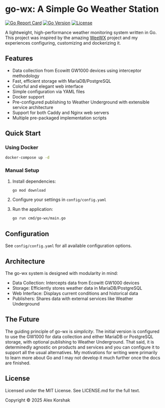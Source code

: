 # go-wx: A Simple Go Weather Station

[![Go Report Card](https://goreportcard.com/badge/github.com/ask-23/go-wx)](https://goreportcard.com/report/github.com/ask-23/go-wx)
[![Go Version](https://img.shields.io/github/go-mod/go-version/ask-23/go-wx)](https://github.com/ask-23/go-wx)
[![License](https://img.shields.io/github/license/ask-23/go-wx)](https://github.com/ask-23/go-wx/blob/main/LICENSE.md)

A lightweight, high-performance weather monitoring system written in Go. This project was inspired by the amazing [WeeWX](https://github.com/weewx/weewx) project and my experiences configuring, customizing and dockerizing it.

## Features

- Data collection from Ecowitt GW1000 devices using interceptor methodology
- Fast, efficient storage with MariaDB/PostgreSQL
- Colorful and elegant web interface
- Simple configuration via YAML files
- Docker support
- Pre-configured publishing to Weather Underground with extensible service architecture
- Support for both Caddy and Nginx web servers
- Multiple pre-packaged implementation scripts

## Quick Start

### Using Docker

```bash
docker-compose up -d
```

### Manual Setup

1. Install dependencies:
   ```bash
   go mod download
   ```

2. Configure your settings in `config/config.yaml`

3. Run the application:
   ```bash
   go run cmd/go-wx/main.go
   ```

## Configuration

See `config/config.yaml` for all available configuration options.

## Architecture

The go-wx system is designed with modularity in mind:

- Data Collection: Intercepts data from Ecowitt GW1000 devices
- Storage: Efficiently stores weather data in MariaDB/PostgreSQL
- Web Interface: Displays current conditions and historical data
- Publishers: Shares data with external services like Weather Underground

## The Future

The guiding principle of go-wx is *simplicity*. The initial version is configured to use the GW1000 for data collection and either MariaDB or PostgreSQL storage, with optional publishing to Weather Underground. That said, it is determinedly agnostic on products and services and you can configure it to support all the usual alternatives. My motivations for writing were primarily to learn more about Go and I may not develop it much further once the docs are finished.

## License

Licensed under the MIT License. See LICENSE.md for the full text.

Copyright © 2025 Alex Korshak